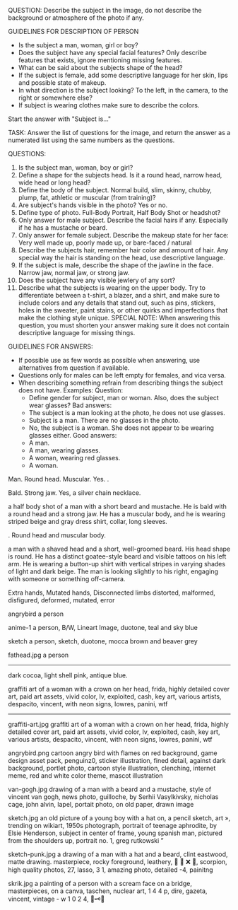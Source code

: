 QUESTION:
Describe the subject in the image, do not describe the background or atmosphere of the photo if any.

GUIDELINES FOR DESCRIPTION OF PERSON
- Is the subject a man, woman, girl or boy?
- Does the subject have any special facial features? Only describe features that exists, ignore mentioning missing features.
- What can be said about the subjects shape of the head?
- If the subject is female, add some descriptive language for her skin, lips and possible state of makeup.
- In what direction is the subject looking? To the left, in the camera, to the right or somewhere else?
- If subject is wearing clothes make sure to describe the colors.

Start the answer with "Subject is..."



TASK:
Answer the list of questions for the image, and return the answer as a numerated list using the same numbers as the questions.

QUESTIONS:
1. Is the subject man, woman, boy or girl?
2. Define a shape for the subjects head. Is it a round head, narrow head, wide head or long head?
3. Define the body of the subject. Normal build, slim, skinny, chubby, plump, fat, athletic or muscular (from training)?
4. Are subject's hands visible in the photo? Yes or no.
5. Define type of photo. Full-Body Portrait, Half Body Shot or headshot?
6. Only answer for male subject. Describe the facial hairs if any. Especially if he has a mustache or beard. 
7. Only answer for female subject. Describe the makeup state for her face: Very well made up, poorly made up, or bare-faced / natural
8. Describe the subjects hair, remember hair color and amount of hair. Any special way the hair is standing on the head, use descriptive language.
9. If the subject is male, describe the shape of the jawline in the face. Narrow jaw, normal jaw, or strong jaw.
10. Does the subject have any visible jewlery of any sort? 
11. Describe what the subjects is wearing on the upper body. Try to differentiate between a t-shirt, a blazer, and a shirt, and make sure to include colors and any details that stand out, such as pins, stickers, holes in the sweater, paint stains, or other quirks and imperfections that make the clothing style unique. SPECIAL NOTE: When answering this question, you must shorten your answer making sure it does not contain descriptive language for missing things.

GUIDELINES FOR ANSWERS:
- If possible use as few words as possible when answering, use alternatives from question if available.
- Questions only for males can be left empty for females, and vica versa.
- When describing something refrain from describing things the subject does not have. 
  Examples:
    Question:
    - Define gender for subject, man or woman. Also, does the subject wear glasses?
    Bad answers:
    - The subject is a man looking at the photo, he does not use glasses.
    - Subject is a man. There are no glasses in the photo.
    - No, the subject is a woman. She does not appear to be wearing glasses either.
    Good answers:
    - A man.
    - A man, wearing glasses.
    - A woman, wearing red glasses.
    - A woman.





Man.
Round head.
Muscular.
Yes.
.

Bald.
Strong jaw.
Yes, a silver chain necklace.


a half body shot of a man with a short beard and mustache. He is bald with a round head and a strong jaw. He has a muscular body, and he is wearing striped beige and gray dress shirt, collar, long sleeves.




. Round head and muscular body. 

a man with a shaved head and a short, well-groomed beard. His head shape is round. He has a distinct goatee-style beard and visible tattoos on his left arm. He is wearing a button-up shirt with vertical stripes in varying shades of light and dark beige. The man is looking slightly to his right, engaging with someone or something off-camera.

Extra hands, Mutated hands, Disconnected limbs 
distorted, malformed, disfigured, deformed, mutated, error




angrybird
a person

anime-1
a person, B/W, Lineart Image, duotone, teal and sky blue

sketch
a person, sketch, duotone, mocca brown and beaver grey

fathead.jpg
a person




****
dark cocoa, light shell pink, antique blue.


graffiti art of a woman with a crown on her head, frida, highly detailed cover art, paid art assets, vivid color, lv, exploited, cash, key art, various artists, despacito, vincent, with neon signs, lowres, panini, wtf


* * * *

graffiti-art.jpg
graffiti art of a woman with a crown on her head, frida, highly detailed cover art, paid art assets, vivid color, lv, exploited, cash, key art, various artists, despacito, vincent, with neon signs, lowres, panini, wtf

angrybird.png
cartoon angry bird with flames on red background, game design asset pack, penguinz0, sticker illustration, fined detail, against dark background, portlet photo, cartoon style illustration, clenching, internet meme, red and white color theme, mascot illustration

van-gogh.jpg
drawing of a man with a beard and a mustache, style of vincent van gogh, news photo, guilloche, by Serhii Vasylkivsky, nicholas cage, john alvin, lapel, portait photo, on old paper, drawn image

sketch.jpg
an old picture of a young boy with a hat on, a pencil sketch, art », trending on wikiart, 1950s photograph, portrait of teenage aphrodite, by Elsie Henderson, subject in center of frame, young spanish man, pictured from the shoulders up, portrait no. 1, greg rutkowski ”

sketch-punk.jpg
a drawing of a man with a hat and a beard, clint eastwood, matte drawing. masterpiece, rocky foreground, leathery, 👰 🏇 ❌ 🍃, scorpion, high quality photos, 27, lasso, 3 1, amazing photo, detailed -4, painitng

skrik.jpg
a painting of a person with a scream face on a bridge, masterpieces, on a canva, taschen, nuclear art, 1 4 4 p, dire, gazeta, vincent, vintage - w 1 0 2 4, 🚿🗝📝

